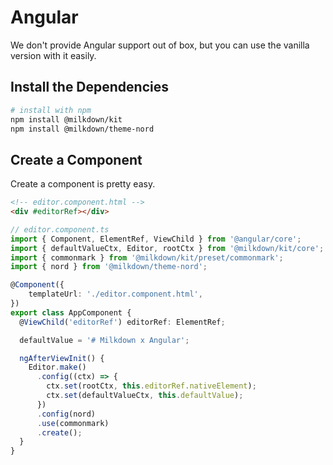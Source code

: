 # Angular

We don't provide Angular support out of box, but you can use the vanilla version with it easily.

## Install the Dependencies

```bash
# install with npm
npm install @milkdown/kit
npm install @milkdown/theme-nord
```

## Create a Component

Create a component is pretty easy.

```html
<!-- editor.component.html -->
<div #editorRef></div>
```

```typescript
// editor.component.ts
import { Component, ElementRef, ViewChild } from '@angular/core';
import { defaultValueCtx, Editor, rootCtx } from '@milkdown/kit/core';
import { commonmark } from '@milkdown/kit/preset/commonmark';
import { nord } from '@milkdown/theme-nord';

@Component({
    templateUrl: './editor.component.html',
})
export class AppComponent {
  @ViewChild('editorRef') editorRef: ElementRef;

  defaultValue = '# Milkdown x Angular';

  ngAfterViewInit() {
    Editor.make()
      .config((ctx) => {
        ctx.set(rootCtx, this.editorRef.nativeElement);
        ctx.set(defaultValueCtx, this.defaultValue);
      })
      .config(nord)
      .use(commonmark)
      .create();
  }
}
```

